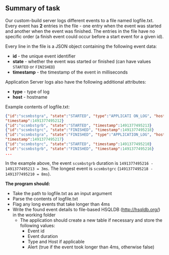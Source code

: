 
## Summary of task
Our custom-build server logs different events to a file named logfile.txt. Every event has **2** entries in
the file - one entry when the event was started and another when the event was finished. The entries
in the file have no specific order (a finish event could occur before a start event for a given id).

Every line in the file is a JSON object containing the following event data:

* **id** - the unique event identifier
* **state** - whether the event was started or finished (can have values `STARTED` or `FINISHED`)
* **timestamp** - the timestamp of the event in milliseconds

Application Server logs also have the following additional attributes:
* **type** - type of log
* **host** - hostname

Example contents of logfile.txt:
```json
{"id":"scsmbstgra", "state":"STARTED", "type":"APPLICATI ON_LOG", "host":"12345",
"timestamp":1491377495212}
{"id":"scsmbstgrb", "state":"STARTED", "timestamp":1491377495213}
{"id":"scsmbstgrc", "state":"FINISHED", "timestamp":1491377495218}
{"id":"scsmbstgra", "state":"FINISHED", "type":"APPLICATION_LOG", "host":"12345",
"timestamp":1491377495217}
{"id":"scsmbstgrc", "state":"STARTED", "timestamp":1491377495210}
{"id":"scsmbstgrb", "state":"FINISHED", "timestamp":1491377495216}
...
```
In the example above, the event `scsmbstgrb` duration is `1491377495216 - 1491377495213 = 3ms`.
The longest event is `scsmbstgrc` (`1491377495218 - 1491377495210 = 8ms`).

**The program should:**
* Take the path to logfile.txt as an input argument
* Parse the contents of logfile.txt
* Flag any long events that take longer than 4ms
* Write the found event details to file-based HSQLDB (http://hsqldb.org/) in the working folder
  * The application should create a new table if necessary and store the following values:
    * Event id
    * Event duration
    * Type and Host if applicable
    * Alert (true if the event took longer than 4ms, otherwise false)
